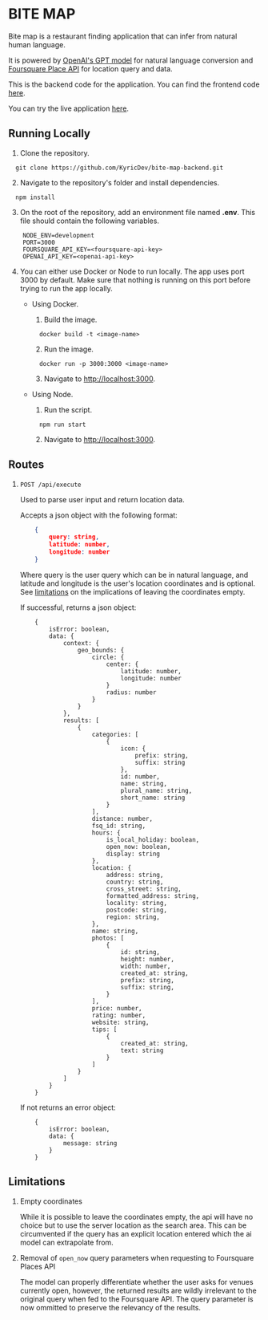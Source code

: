 # BITE MAP

Bite map is a restaurant finding application that can infer from natural human language.

It is powered by [OpenAI's GPT model](https://platform.openai.com/docs/api-reference/introduction) for natural language conversion and [Foursquare Place API](https://docs.foursquare.com/developer/reference/place-search) for location query and data.

This is the backend code for the application. You can find the frontend code [here](https://github.com/KyricDev/bite-map-frontend).

You can try the live application [here](https://bite-map.vercel.app/).

## Running Locally

1. Clone the repository.
```
  git clone https://github.com/KyricDev/bite-map-backend.git
```

2. Navigate to the repository's folder and install dependencies.
```
  npm install
```

3. On the root of the repository, add an environment file named **.env**. This file should contain the following variables.
```
    NODE_ENV=development
    PORT=3000
    FOURSQUARE_API_KEY=<foursquare-api-key>
    OPENAI_API_KEY=<openai-api-key>
```

4. You can either use Docker or Node to run locally. The app uses port 3000 by default. Make sure that nothing is running on this port before trying to run the app locally.
    
    - Using Docker.
        
        1. Build the image.
        ```
          docker build -t <image-name>
        ```

        2. Run the image.
        ```
          docker run -p 3000:3000 <image-name>
        ```

        3. Navigate to [http://localhost:3000](http://localhost:3000).

    - Using Node.

        1. Run the script.
        ```
          npm run start
        ```

        2. Navigate to [http://localhost:3000](http://localhost:3000).

## Routes

1. ```POST /api/execute```
    
    Used to parse user input and return location data.

    Accepts a json object with the following format:
    ```json
        {
            query: string,
            latitude: number,
            longitude: number
        }
    ```

    Where query is the user query which can be in natural language, and latitude and longitude is the user's location coordinates and is optional. See [limitations](#limitations) on the implications of leaving the coordinates empty.

    If successful, returns a json object: 
    ```
        {
            isError: boolean,
            data: {
                context: {
                    geo_bounds: {
                        circle: {
                            center: {
                                latitude: number,
                                longitude: number
                            }
                            radius: number
                        }
                    }
                },
                results: [
                    {
                        categories: [
                            {
                                icon: {
                                    prefix: string,
                                    suffix: string
                                },
                                id: number,
                                name: string,
                                plural_name: string,
                                short_name: string
                            }
                        ],
                        distance: number,
                        fsq_id: string,
                        hours: {
                            is_local_holiday: boolean,
                            open_now: boolean,
                            display: string
                        },
                        location: {
                            address: string,
                            country: string,
                            cross_street: string,
                            formatted_address: string,
                            locality: string,
                            postcode: string,
                            region: string,
                        },
                        name: string,
                        photos: [
                            {
                                id: string,
                                height: number,
                                width: number,
                                created_at: string,
                                prefix: string,
                                suffix: string,
                            }
                        ],
                        price: number,
                        rating: number,
                        website: string,
                        tips: [
                            {
                                created_at: string,
                                text: string
                            }
                        ]
                    }
                ]
            }
        }
    ```

    If not returns an error object: 
    ```
        {
            isError: boolean,
            data: {
                message: string
            }
        }
    ```

## Limitations

1. Empty coordinates

    While it is possible to leave the coordinates empty, the api will have no choice but to use the server location as the search area. This can be circumvented if the query has an explicit location entered which the ai model can extrapolate from.

2. Removal of ```open_now``` query parameters when requesting to Foursquare Places API

    The model can properly differentiate whether the user asks for venues currently open, however, the returned results are wildly irrelevant to the original query when fed to the Foursquare API. The query parameter is now ommitted to preserve the relevancy of the results. 
